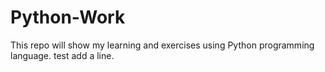 # Python-Work

This repo will show my learning and exercises using Python programming language. test add a line.
